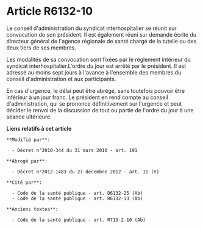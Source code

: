 # Article R6132-10

Le conseil d'administration du syndicat interhospitalier se réunit sur convocation de son président. Il est également réuni
sur demande écrite du         directeur général de l'agence régionale de santé  chargé de la tutelle ou des deux tiers de ses
membres. 

Les modalités de sa convocation sont fixées par le règlement intérieur du syndicat interhospitalier.L'ordre du jour est
arrêté par le président. Il est adressé au moins sept jours à l'avance à l'ensemble des membres du conseil d'administration
et aux participants. 

En cas d'urgence, le délai peut être abrégé, sans toutefois pouvoir être inférieur à un jour franc. Le président en rend
compte au conseil d'administration, qui se prononce définitivement sur l'urgence et peut décider le renvoi de la discussion
de tout ou partie de l'ordre du jour à une séance ultérieure.

**Liens relatifs à cet article**

	**Modifié par**:

	  - Décret n°2010-344 du 31 mars 2010 - art. 191

	**Abrogé par**:

	  - Décret n°2012-1483 du 27 décembre 2012 - art. 11 (V)

	**Cité par**:

	  - Code de la santé publique - art. D6132-25 (Ab)
	  - Code de la santé publique - art. R6132-13 (Ab)

	**Anciens textes**:

	  - Code de la santé publique - art. R713-2-10 (Ab)
